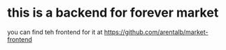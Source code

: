 # this is a backend for forever market 
you can find teh frontend for it at https://github.com/arentalb/market-frontend
